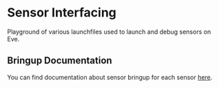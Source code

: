 # Sensor Interfacing

Playground of various launchfiles used to launch and debug sensors on Eve.

## Bringup Documentation

You can find documentation about sensor bringup for each sensor [here](docs/).